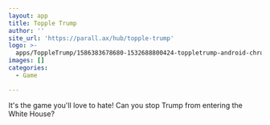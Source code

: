 ```yaml
---
layout: app
title: Topple Trump
author: ''
site_url: 'https://parall.ax/hub/topple-trump'
logo: >-
  apps/ToppleTrump/1586383678680-1532688800424-toppletrump-android-chrome-192x192.png
images: []
categories:
  - Game

---
```

It's the game you'll love to hate! Can you stop Trump from entering the White House?
